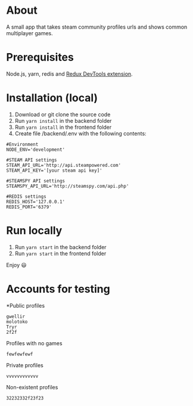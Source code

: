 
# About
A small app that takes steam community profiles urls and shows common multiplayer games.

# Prerequisites
Node.js, yarn, redis and [Redux DevTools extension](https://github.com/zalmoxisus/redux-devtools-extension).

# Installation (local)
1. Download or git clone the source code
2. Run `yarn install` in the backend folder
3. Run `yarn install` in the frontend folder
4. Create file /backend/.env with the following contents:
```
#Environment
NODE_ENV='development'

#STEAM API settings
STEAM_API_URL='http://api.steampowered.com'
STEAM_API_KEY='[your steam api key]'

#STEAMSPY API settings
STEAMSPY_API_URL='http://steamspy.com/api.php'

#REDIS settings
REDIS_HOST='127.0.0.1'
REDIS_PORT='6379'
``` 

# Run locally
1. Run `yarn start` in the backend folder
2. Run `yarn start` in the frontend folder

Enjoy :smiley:

# Accounts for testing
*Public profiles
```
gwellir
molotoko
Tryr
2f2f
```

Profiles with no games
```
fewfewfewf
```

Private profiles
```
vvvvvvvvvvvv
```

Non-existent profiles
```
32232332f23f23
```

